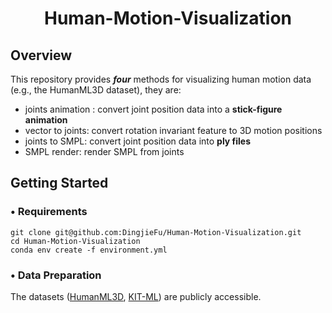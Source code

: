 <div align="center">
<h1> Human-Motion-Visualization </h1>
</div>

## Overview

This repository provides ***four*** methods for visualizing human motion data (e.g., the HumanML3D dataset), they are:

- joints animation : convert joint position data into a **stick-figure animation**
- vector to joints: convert rotation invariant feature to 3D motion positions
- joints to SMPL:  convert joint position data into **ply files**
- SMPL render: render SMPL from joints

## Getting Started

<h3> • Requirements </h3>

```
git clone git@github.com:DingjieFu/Human-Motion-Visualization.git
cd Human-Motion-Visualization
conda env create -f environment.yml
```

<h3> • Data Preparation </h3>

The datasets ([HumanML3D](https://github.com/EricGuo5513/HumanML3D), [KIT-ML](https://github.com/EricGuo5513/HumanML3D)) are publicly accessible.

